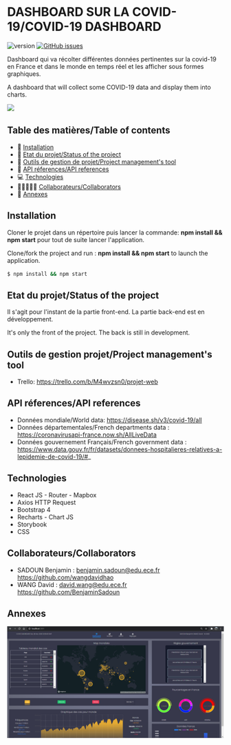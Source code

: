 # DASHBOARD SUR LA COVID-19/COVID-19 DASHBOARD
![version](https://img.shields.io/badge/version-1.0-blue)
[![GitHub issues](https://img.shields.io/github/issues/wangdavidhao/PROJECT_WEB_OCRES)](https://github.com/wangdavidhao/PROJECT_WEB_OCRES/issues)

Dashboard qui va récolter différentes données pertinentes sur la covid-19 en France et dans le monde en temps réel et les afficher sous formes graphiques.

A dashboard that will collect some COVID-19 data and display them into charts.

![](app_preview/dashboard.gif)

## Table des matières/Table of contents
* 🚧 [Installation](#installation)
* 👀 [Etat du projet/Status of the project](#etat-du-projet/#status-of-the-project)
* 🤝 [Outils de gestion de projet/Project management's tool](#outils-de-gestion-projet/project-management's-tool)
* 📂 [API réferences/API references](#api-réferences/api-references)
* 💻 [Technologies](#technologies)
* 👨🏻‍🤝‍👨🏻 [Collaborateurs/Collaborators](#collaborateurs/collaborators)
* 🧩 [Annexes](#annexes)

## Installation

Cloner le projet dans un répertoire puis lancer la commande:
__npm install && npm start__ pour tout de suite lancer l'application.

Clone/fork the project and run :
__npm install && npm start__ to launch the application.

```bash
$ npm install && npm start
```

## Etat du projet/Status of the project

Il s'agit pour l'instant de la partie front-end. La partie back-end est en développement.

It's only the front of the project. The back is still in development.

## Outils de gestion projet/Project management's tool

- Trello:
https://trello.com/b/M4wvzsn0/projet-web

## API réferences/API references

- Données mondiale/World data: https://disease.sh/v3/covid-19/all
- Données départementales/French departments data : https://coronavirusapi-france.now.sh/AllLiveData
- Données gouvernement Français/French government data : https://www.data.gouv.fr/fr/datasets/donnees-hospitalieres-relatives-a-lepidemie-de-covid-19/#_

## Technologies

- React JS - Router - Mapbox
- Axios HTTP Request
- Bootstrap 4
- Recharts - Chart JS
- Storybook
- CSS

## Collaborateurs/Collaborators

- SADOUN Benjamin : benjamin.sadoun@edu.ece.fr https://github.com/wangdavidhao
- WANG David : david.wang@edu.ece.fr https://github.com/BenjaminSadoun

## Annexes
![](app_preview/preview1.PNG)

